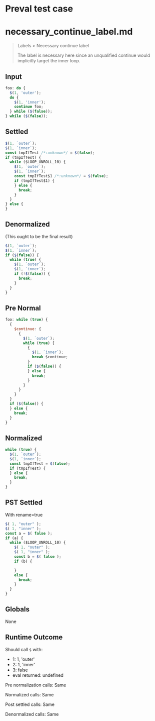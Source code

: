 # Preval test case

# necessary_continue_label.md

> Labels > Necessary continue label
>
> The label is necessary here since an unqualified continue would implicitly target the inner loop.

## Input

`````js filename=intro
foo: do {
  $(1, 'outer');
  do {
    $(1, 'inner');
    continue foo;
  } while ($(false));
} while ($(false));
`````

## Settled


`````js filename=intro
$(1, `outer`);
$(1, `inner`);
const tmpIfTest /*:unknown*/ = $(false);
if (tmpIfTest) {
  while ($LOOP_UNROLL_10) {
    $(1, `outer`);
    $(1, `inner`);
    const tmpIfTest$1 /*:unknown*/ = $(false);
    if (tmpIfTest$1) {
    } else {
      break;
    }
  }
} else {
}
`````

## Denormalized
(This ought to be the final result)

`````js filename=intro
$(1, `outer`);
$(1, `inner`);
if ($(false)) {
  while (true) {
    $(1, `outer`);
    $(1, `inner`);
    if (!$(false)) {
      break;
    }
  }
}
`````

## Pre Normal


`````js filename=intro
foo: while (true) {
  {
    $continue: {
      {
        $(1, `outer`);
        while (true) {
          {
            $(1, `inner`);
            break $continue;
          }
          if ($(false)) {
          } else {
            break;
          }
        }
      }
    }
  }
  if ($(false)) {
  } else {
    break;
  }
}
`````

## Normalized


`````js filename=intro
while (true) {
  $(1, `outer`);
  $(1, `inner`);
  const tmpIfTest = $(false);
  if (tmpIfTest) {
  } else {
    break;
  }
}
`````

## PST Settled
With rename=true

`````js filename=intro
$( 1, "outer" );
$( 1, "inner" );
const a = $( false );
if (a) {
  while ($LOOP_UNROLL_10) {
    $( 1, "outer" );
    $( 1, "inner" );
    const b = $( false );
    if (b) {

    }
    else {
      break;
    }
  }
}
`````

## Globals

None

## Runtime Outcome

Should call `$` with:
 - 1: 1, 'outer'
 - 2: 1, 'inner'
 - 3: false
 - eval returned: undefined

Pre normalization calls: Same

Normalized calls: Same

Post settled calls: Same

Denormalized calls: Same

